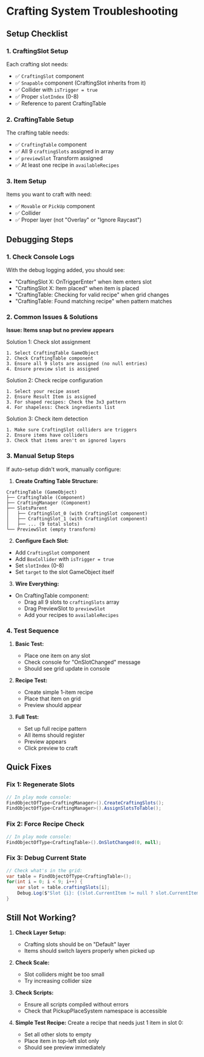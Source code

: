 # Crafting System Troubleshooting

## Setup Checklist

### 1. CraftingSlot Setup
Each crafting slot needs:
- ✅ `CraftingSlot` component
- ✅ `Snapable` component (CraftingSlot inherits from it)
- ✅ Collider with `isTrigger = true`
- ✅ Proper `slotIndex` (0-8)
- ✅ Reference to parent CraftingTable

### 2. CraftingTable Setup
The crafting table needs:
- ✅ `CraftingTable` component
- ✅ All 9 `craftingSlots` assigned in array
- ✅ `previewSlot` Transform assigned
- ✅ At least one recipe in `availableRecipes`

### 3. Item Setup
Items you want to craft with need:
- ✅ `Movable` or `PickUp` component
- ✅ Collider
- ✅ Proper layer (not "Overlay" or "Ignore Raycast")

## Debugging Steps

### 1. Check Console Logs
With the debug logging added, you should see:
- "CraftingSlot X: OnTriggerEnter" when item enters slot
- "CraftingSlot X: Item placed" when item is placed
- "CraftingTable: Checking for valid recipe" when grid changes
- "CraftingTable: Found matching recipe" when pattern matches

### 2. Common Issues & Solutions

**Issue: Items snap but no preview appears**

Solution 1: Check slot assignment
```
1. Select CraftingTable GameObject
2. Check CraftingTable component
3. Ensure all 9 slots are assigned (no null entries)
4. Ensure preview slot is assigned
```

Solution 2: Check recipe configuration
```
1. Select your recipe asset
2. Ensure Result Item is assigned
3. For shaped recipes: Check the 3x3 pattern
4. For shapeless: Check ingredients list
```

Solution 3: Check item detection
```
1. Make sure CraftingSlot colliders are triggers
2. Ensure items have colliders
3. Check that items aren't on ignored layers
```

### 3. Manual Setup Steps

If auto-setup didn't work, manually configure:

1. **Create Crafting Table Structure:**
```
CraftingTable (GameObject)
├── CraftingTable (Component)
├── CraftingManager (Component)
├── SlotsParent
│   ├── CraftingSlot_0 (with CraftingSlot component)
│   ├── CraftingSlot_1 (with CraftingSlot component)
│   ├── ... (9 total slots)
└── PreviewSlot (empty transform)
```

2. **Configure Each Slot:**
- Add `CraftingSlot` component
- Add `BoxCollider` with `isTrigger = true`
- Set `slotIndex` (0-8)
- Set `target` to the slot GameObject itself

3. **Wire Everything:**
- On CraftingTable component:
  - Drag all 9 slots to `craftingSlots` array
  - Drag PreviewSlot to `previewSlot`
  - Add your recipes to `availableRecipes`

### 4. Test Sequence

1. **Basic Test:**
   - Place one item on any slot
   - Check console for "OnSlotChanged" message
   - Should see grid update in console

2. **Recipe Test:**
   - Create simple 1-item recipe
   - Place that item on grid
   - Preview should appear

3. **Full Test:**
   - Set up full recipe pattern
   - All items should register
   - Preview appears
   - Click preview to craft

## Quick Fixes

### Fix 1: Regenerate Slots
```csharp
// In play mode console:
FindObjectOfType<CraftingManager>().CreateCraftingSlots();
FindObjectOfType<CraftingManager>().AssignSlotsToTable();
```

### Fix 2: Force Recipe Check
```csharp
// In play mode console:
FindObjectOfType<CraftingTable>().OnSlotChanged(0, null);
```

### Fix 3: Debug Current State
```csharp
// Check what's in the grid:
var table = FindObjectOfType<CraftingTable>();
for(int i = 0; i < 9; i++) {
    var slot = table.craftingSlots[i];
    Debug.Log($"Slot {i}: {(slot.CurrentItem != null ? slot.CurrentItem.name : "empty")}");
}
```

## Still Not Working?

1. **Check Layer Setup:**
   - Crafting slots should be on "Default" layer
   - Items should switch layers properly when picked up

2. **Check Scale:**
   - Slot colliders might be too small
   - Try increasing collider size

3. **Check Scripts:**
   - Ensure all scripts compiled without errors
   - Check that PickupPlaceSystem namespace is accessible

4. **Simple Test Recipe:**
   Create a recipe that needs just 1 item in slot 0:
   - Set all other slots to empty
   - Place item in top-left slot only
   - Should see preview immediately